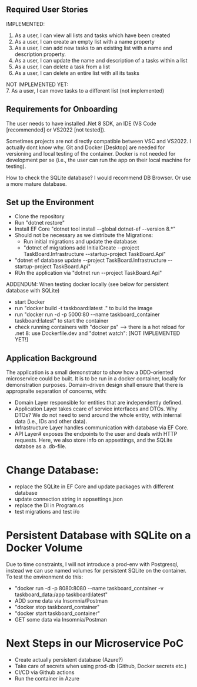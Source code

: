 ## Required User Stories
IMPLEMENTED:
1. As a user, I can view all lists and tasks which have been created
2. As a user, I can create an empty list with a name property
3. As a user, I can add new tasks to an existing list with a name and description
   property.
4. As a user, I can update the name and description of a tasks within a list
5. As a user, I can delete a task from a list
6. As a user, I can delete an entire list with all its tasks

NOT IMPLEMENTED YET: <br>
7. As a user, I can move tasks to a different list (not implemented)

## Requirements for Onboarding

The user needs to have installed .Net 8 SDK, an IDE (VS Code [recommended]
or VS2022 [not tested]).

Sometimes projects are not directly compatible between VSC and VS2022. I actually dont know why.
Git and Docker [Desktop] are needed for versioning and local testing of the container.
Docker is not needed for development per se (i.e., the user can run the app on their local
machine for testing).

How to check the SQLite database? I would recommend DB Browser. Or use a more mature
database.

## Set up the Environment

- Clone the repository
- Run "dotnet restore"
- Install EF Core "dotnet tool install --global dotnet-ef --version 8.*"
- Should not be necessary as we distribute the Migrations: 
  * Run initial migrations and update the database:
  * "dotnet ef migrations add InitialCreate --project TaskBoard.Infrastructure --startup-project TaskBoard.Api"
- "dotnet ef database update --project TaskBoard.Infrastructure --startup-project TaskBoard.Api"
- RUn the application via "dotnet run --project TaskBoard.Api"

ADDENDUM: When testing docker locally (see below for persistent database with SQLite)
- start Docker
- run "docker build -t taskboard:latest ." to build the image 
- run "docker run -d -p 5000:80 --name taskboard_container taskboard:latest" to start the container
- check running containers with "docker ps"
--> there is a hot reload for .net 8: use Dockerfile.dev and "dotnet watch": [NOT IMPLEMENTED YET!]


## Application Background

The application is a small demonstrator to show how a DDD-oriented microservice
could be built. It is to be run in a docker container, locally for demonstration
purposes.
Domain-driven design shall ensure that there is appropraite separation of concerns,
with:
- Domain Layer responsible for entities that are independently defined.
- Application Layer takes ccare of service interfaces and DTOs. Why DTOs? We do not
need to send around the whole entity, with internal data (i.e., IDs and other data).
- Infrastructure Layer handles communication with database via EF Core.
- API Layer# exposes the endpoints to the user and deals with HTTP requests. Here, we also
store info on appsettings, and the SQLite databse as a .db-file.

# Change Database:

- replace the SQLite in EF Core and update packages with different database
- update connection string in appsettings.json
- replace the DI in Program.cs
- test migrations and test i/o

# Persistent Database with SQLite on a Docker Volume
Due to time constraints, I will not introduce a prod-env with Postgresql, instead we can
use named volumes for persistent SQLite on the container. 
To test the environment do this:
- "docker run -d -p 8080:8080 --name taskboard_container -v taskboard_data:/app taskboard:latest"
- ADD some data via Insomnia/Postman
- "docker stop taskboard_container"
- "docker start taskboard_container"
- GET some data via Insomnia/Postman

# Next Steps in our Microservice PoC
- Create actually persistent database (Azure?)
- Take care of secrets when using prod-db (Github, Docker secrets etc.)
- CI/CD via Github actions
- Run the container in Azure

